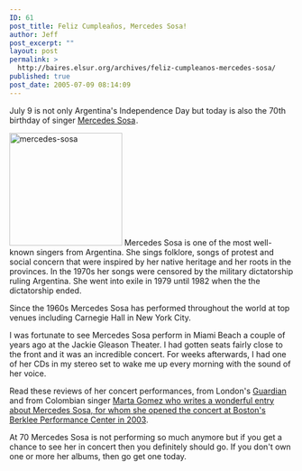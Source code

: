 ```yaml
---
ID: 61
post_title: Feliz Cumpleaños, Mercedes Sosa!
author: Jeff
post_excerpt: ""
layout: post
permalink: >
  http://baires.elsur.org/archives/feliz-cumpleanos-mercedes-sosa/
published: true
post_date: 2005-07-09 08:14:09
---
```

July 9 is not only Argentina's Independence Day but today is also the 70th birthday of  singer <a href="http://www.amazon.com/exec/obidos/redirect?link_code=ur2&amp;camp=1789&amp;tag=elsur-20&amp;creative=9325&amp;path=tg/stores/artist/glance/-/53183" target="_blank">Mercedes Sosa</a><img src="http://www.assoc-amazon.com/e/ir?t=elsur-20&amp;l=ur2&amp;o=1" width="1" height="1" border="0" alt="" style="border:none !important; margin:0px !important;" />. 


<img src="http://baires.elsur.org/wp-content/uploads/2005/07/mercedes-sosa.jpg" alt="mercedes-sosa" width="200" height="200" class="alignnone size-full wp-image-1736" />
Mercedes Sosa is one of the most well-known singers from Argentina.  She sings folklore, songs of protest and social concern that were inspired by her native heritage and her roots in the provinces.  In the 1970s her songs were censored by the military dictatorship ruling Argentina.  She went into exile in 1979 until 1982 when the  the dictatorship ended.

Since the 1960s Mercedes Sosa has performed throughout the world at top venues including Carnegie Hall in New York City. 

I was fortunate to see Mercedes Sosa perform in Miami Beach a couple of years ago at the Jackie Gleason Theater. I had gotten seats fairly close to the front and it was an incredible concert. For weeks afterwards, I had one of her CDs in my stereo set to wake me up every morning with the sound of her voice. 

Read these reviews of her concert performances, from London's <a href="http://www.guardian.co.uk/argentina/story/0,11439,621139,00.html" target="_blank">Guardian</a> and from Colombian singer <a href="http://www.martagomez.com/index.pl/home/notable_appearances/mercedes_sosa_at_the_berklee_performance_center" target="_blank">Marta Gomez who writes a wonderful entry about   Mercedes Sosa, for whom she opened the concert at Boston's Berklee Performance Center in 2003</a>.

At 70  Mercedes Sosa is not performing so much anymore but if you get a chance to see her in concert then you definitely should go. If you don't own one or more her albums, then go get one today.